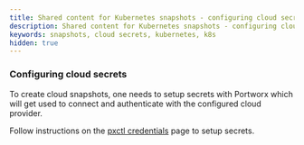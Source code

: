 ```yaml
---
title: Shared content for Kubernetes snapshots - configuring cloud secrets
description: Shared content for Kubernetes snapshots - configuring cloud secrets
keywords: snapshots, cloud secrets, kubernetes, k8s
hidden: true
---
```


### Configuring cloud secrets

To create cloud snapshots, one needs to setup secrets with Portworx which will get used to connect and authenticate with the configured cloud provider.

Follow instructions on the [pxctl credentials](/reference/cli/credentials) page to setup secrets.
